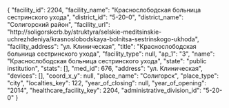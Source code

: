 {
    "facility_id": 2204,
    "facility_name": "Краснослободская больница сестринского ухода",
    "district_id": "5-20-0",
    "district_name": "Солигорский район",
    "facility_url": "http:\/\/soligorskcrb.by\/struktyra\/selskie-meditsinskie-uchrezhdeniya\/krasnoslobodskaya-bolnitsa-sestrinskogo-ukhoda",
    "facility_address": "ул. Клиническая",
    "title": "Краснослободская больница сестринского ухода",
    "facility_type": null,
    "ap_1": "3",
    "name": "Краснослободская больница сестринского ухода",
    "state": "public institution",
    "stats": [],
    "med_id": 676,
    "address": "ул. Клиническая",
    "devices": [],
    "coord_x_y": null,
    "place_name": "Солигорск",
    "place_type": "city",
    "localties_key": 122,
    "year_of_closing": null,
    "year_of_opening": "2014",
    "healthcare_facility_key": 2204,
    "administrative_division_id": "5-20-0"
}